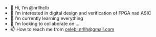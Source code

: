 - 👋 Hi, I’m @nrllhclb
- 👀 I’m interested in digital design and verification of FPGA nad ASIC
- 🌱 I’m currently learning everything
- 💞️ I’m looking to collaborate on ...
- 📫 How to reach me from celebi.nrllh@gmail.com

<!---
nrllhclb/nrllhclb is a ✨ special ✨ repository because its `README.md` (this file) appears on your GitHub profile.
You can click the Preview link to take a look at your changes.
--->
